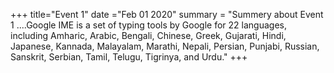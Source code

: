+++
title="Event 1"
date ="Feb 01 2020"
summary = "Summery about Event 1 ....Google IME is a set of typing tools by Google for 22 languages, including Amharic, Arabic, Bengali, Chinese, Greek, Gujarati, Hindi, Japanese, Kannada, Malayalam, Marathi, Nepali, Persian, Punjabi, Russian, Sanskrit, Serbian, Tamil, Telugu, Tigrinya, and Urdu."
+++